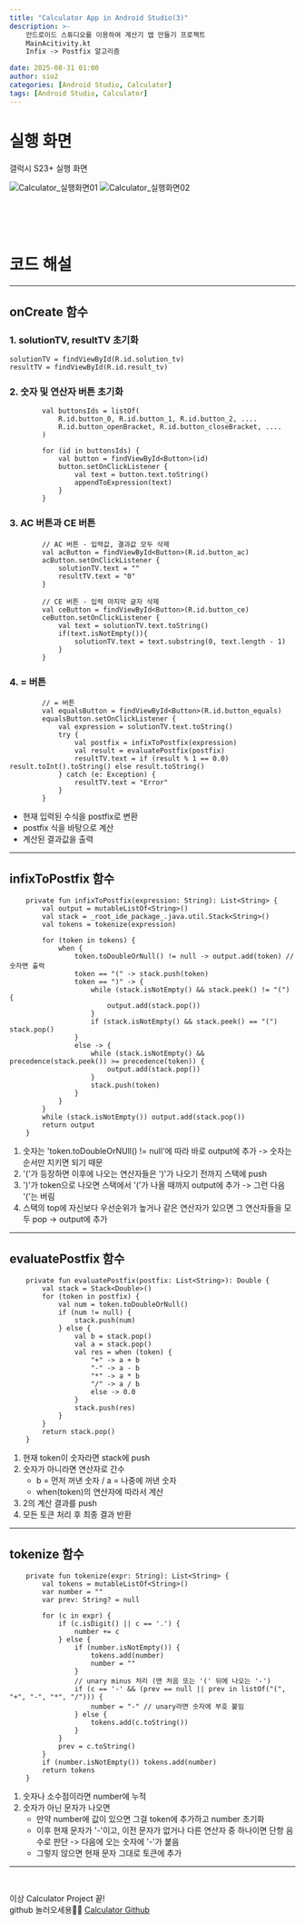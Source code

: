 ```yaml
---
title: "Calculator App in Android Studio(3)"
description: >-
    안드로이드 스튜디오를 이용하여 계산기 앱 만들기 프로젝트
    MainAcitivity.kt 
    Infix -> Postfix 알고리즘 

date: 2025-08-31 01:00
author: sio2
categories: [Android Studio, Calculator]
tags: [Android Studio, Calculator]
---
```



# 실행 화면 
갤럭시 S23+ 실행 화면

![Calculator_실행화면01](/assets/img/Calculator/calculator02.gif) 
![Calculator_실행화면02](/assets/img/Calculator/calculator03.gif) 

<br />
<br />
<br /> 


# 코드 해설
---

## **onCreate 함수** 
### 1. solutionTV, resultTV 초기화 
``` 
solutionTV = findViewById(R.id.solution_tv)
resultTV = findViewById(R.id.result_tv)
```

### 2. 숫자 및 연산자 버튼 초기화 
```
        val buttonsIds = listOf(
            R.id.button_0, R.id.button_1, R.id.button_2, ....
            R.id.button_openBracket, R.id.button_closeBracket, ....
        )

        for (id in buttonsIds) {
            val button = findViewById<Button>(id)
            button.setOnClickListener {
                val text = button.text.toString()
                appendToExpression(text)
            }
        }
``` 

### 3. AC 버튼과 CE 버튼 
```
        // AC 버튼 - 입력값, 결과값 모두 삭제 
        val acButton = findViewById<Button>(R.id.button_ac)
        acButton.setOnClickListener {
            solutionTV.text = ""
            resultTV.text = "0"
        }

        // CE 버튼 - 입력 마지막 글자 삭제
        val ceButton = findViewById<Button>(R.id.button_ce)
        ceButton.setOnClickListener {
            val text = solutionTV.text.toString()
            if(text.isNotEmpty()){
                solutionTV.text = text.substring(0, text.length - 1)
            }
        }
```

### 4. = 버튼 
``` 
        // = 버튼
        val equalsButton = findViewById<Button>(R.id.button_equals)
        equalsButton.setOnClickListener {
            val expression = solutionTV.text.toString()
            try {
                val postfix = infixToPostfix(expression)
                val result = evaluatePostfix(postfix)
                resultTV.text = if (result % 1 == 0.0) result.toInt().toString() else result.toString()
            } catch (e: Exception) {
                resultTV.text = "Error"
            }
        }
```
- 현재 입력된 수식을 postfix로 변환 
- postfix 식을 바탕으로 계산 
- 계산된 결과값을 출력 


--------

## **infixToPostfix 함수** 
```
    private fun infixToPostfix(expression: String): List<String> {
        val output = mutableListOf<String>()
        val stack = _root_ide_package_.java.util.Stack<String>()
        val tokens = tokenize(expression)

        for (token in tokens) {
            when {
                token.toDoubleOrNull() != null -> output.add(token) // 숫자면 출력
                token == "(" -> stack.push(token)
                token == ")" -> {
                    while (stack.isNotEmpty() && stack.peek() != "(") {
                        output.add(stack.pop())
                    }
                    if (stack.isNotEmpty() && stack.peek() == "(") stack.pop()
                }
                else -> {
                    while (stack.isNotEmpty() && precedence(stack.peek()) >= precedence(token)) {
                        output.add(stack.pop())
                    }
                    stack.push(token)
                }
            }
        }
        while (stack.isNotEmpty()) output.add(stack.pop())
        return output
    }
```
1. 숫자는 'token.toDoubleOrNUll() != null'에 따라 바로 output에 추가 -> 숫자는 순서만 지키면 되기 때문
2. '('가 등장하면 이후에 나오는 연산자들은 ')'가 나오기 전까지 스택에 push 
3. ')'가 token으로 나오면 스택에서 '('가 나올 때까지 output에 추가 -> 그런 다음 '('는 버림 
4. 스택의 top에 자신보다 우선순위가 높거나 같은 연산자가 있으면 그 연산자들을 모두 pop -> output에 추가 

----

## **evaluatePostfix 함수** 
``` 
    private fun evaluatePostfix(postfix: List<String>): Double {
        val stack = Stack<Double>()
        for (token in postfix) {
            val num = token.toDoubleOrNull()
            if (num != null) {
                stack.push(num)
            } else {
                val b = stack.pop()
                val a = stack.pop()
                val res = when (token) {
                    "+" -> a + b
                    "-" -> a - b
                    "*" -> a * b
                    "/" -> a / b
                    else -> 0.0
                }
                stack.push(res)
            }
        }
        return stack.pop()
    }
``` 
1. 현재 token이 숫자라면 stack에 push
2. 숫자가 아니라면 연산자로 간수 
    - b = 먼저 꺼낸 숫자 / a = 나중에 꺼낸 숫자
    - when(token)의 연산자에 따라서 계산
3. 2의 계산 결과를 push 
4. 모든 토큰 처리 후 최종 결과 반환

----

## **tokenize 함수**
```
    private fun tokenize(expr: String): List<String> {
        val tokens = mutableListOf<String>()
        var number = ""
        var prev: String? = null

        for (c in expr) {
            if (c.isDigit() || c == '.') {
                number += c
            } else {
                if (number.isNotEmpty()) {
                    tokens.add(number)
                    number = ""
                }
                // unary minus 처리 (맨 처음 또는 '(' 뒤에 나오는 '-')
                if (c == '-' && (prev == null || prev in listOf("(", "+", "-", "*", "/"))) {
                    number = "-" // unary라면 숫자에 부호 붙임
                } else {
                    tokens.add(c.toString())
                }
            }
            prev = c.toString()
        }
        if (number.isNotEmpty()) tokens.add(number)
        return tokens
    }
```
1. 숫자나 소수점이라면 number에 누적
2. 숫자가 아닌 문자가 나오면
    - 만약 number에 값이 있으면 그걸 token에 추가하고 number 초기화 
    - 이후 현재 문자가 '-'이고, 이전 문자가 없거나 다른 연산자 중 하나이면 단항 음수로 판단 -> 다음에 오는 숫자에 '-'가 붙음 
    - 그렇지 않으면 현재 문자 그대로 토큰에 추가 
-----

<br />

이상 Calculator Project 끝!   
github 놀러오세용🤗🐳 
[Calculator Github](https://github.com/choisio2/Calculator_Project.git)

<br /><br /><br />
 